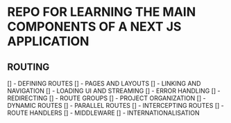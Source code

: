 # REPO FOR LEARNING THE MAIN COMPONENTS OF A NEXT JS APPLICATION

## ROUTING

[] - DEFINING ROUTES
[] - PAGES AND LAYOUTS
[] - LINKING AND NAVIGATION
[] - LOADING UI AND STREAMING
[] - ERROR HANDLING
[] - REDIRECTING
[] - ROUTE GROUPS
[] - PROJECT ORGANIZATION
[] - DYNAMIC ROUTES
[] - PARALLEL ROUTES
[] - INTERCEPTING ROUTES
[] - ROUTE HANDLERS
[] - MIDDLEWARE
[] - INTERNATIONALISATION
